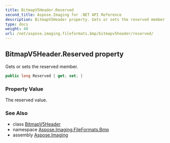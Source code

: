 ```yaml
---
title: BitmapV5Header.Reserved
second_title: Aspose.Imaging for .NET API Reference
description: BitmapV5Header property. Gets or sets the reserved member
type: docs
weight: 40
url: /net/aspose.imaging.fileformats.bmp/bitmapv5header/reserved/
---
```

## BitmapV5Header.Reserved property

Gets or sets the reserved member.

```csharp
public long Reserved { get; set; }
```

### Property Value

The reserved value.

### See Also

* class [BitmapV5Header](../)
* namespace [Aspose.Imaging.FileFormats.Bmp](../../bitmapv5header/)
* assembly [Aspose.Imaging](../../../)


